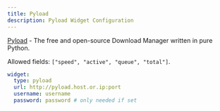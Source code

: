 ```yaml
---
title: Pyload
description: Pyload Widget Configuration
---
```


[Pyload](https://github.com/pyload/pyload) - The free and open-source Download Manager written in pure Python.

Allowed fields: `["speed", "active", "queue", "total"]`.

```yaml
widget:
  type: pyload
  url: http://pyload.host.or.ip:port
  username: username
  password: password # only needed if set
```

